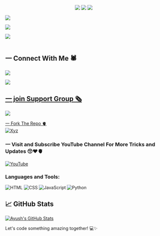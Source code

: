 <p align="center" width="100%" height="auto">
    <img src="https://visitor-badge.laobi.icu/badge?page_id=younis-dgk.younis-dgk"/>
    <img src="https://img.shields.io/github/followers/younis-dgk?style=flat"/>
    <img src="https://img.shields.io/github/stars/younis-dgk?style=flat"/>
</p>

[![](https://img.shields.io/badge/Facebook-blue?logo=Facebook&logoColor=blue&labelColor=white)](https://www.facebook.com/YounisDgk)

[![](https://img.shields.io/badge/Messenger-red?logo=Messenger&logoColor=red&labelColor=black)](https://m.me/YounisDgk) <br>

[![](https://img.shields.io/badge/Whatsapp-CHAT-red?logo=Whatsapp&logoColor=Brightgreen&labelColor=white)](https://wa.me/923404708884?text=hey+YounisXyz) <br><br>

## 一 Connect With Me 🕷️

<p align="center">

<a href="https://whatsapp.com/channel/0029VadoE7X2975DDCfuu234"><img src="https://img.shields.io/badge/follow channel-25D366?style=for-the-badge&logo=whatsapp&logoColor=white" />

</p>

<p align="left">
  <a href="https://www.instagram.com/younis_dgk"><img src="https://img.shields.io/badge/Instagram-E4405F?style=for-the-badge&logo=instagram&logoColor=white"/>

## 一 join Support Group 🗞️
<p align="center">

<a href="https://chat.whatsapp.com/CSfWIqJDSbJKdwLaQLXDFh"><img src="https://img.shields.io/badge/Join support group-25D366?style=for-the-badge&logo=whatsapp&logoColor=white" />

</p>

  
一 Fork The Repo 🫀
    <br>
    <a href="https://github.com/younis-dgk/Xyz/fork"><img title="Xyz" src="https://img.shields.io/badge/FORK Xyz-h?color=black&style=for-the-badge&logo=stackshare"></a>




### 一 Visit and Subscribe YouTube Channel For More Tricks and Updates 😙♥️🫀
[![YouTube](https://img.shields.io/badge/Tube-0A66C2?style=flat&logo=YouTube&style=dark)](https://youtube.com/You/@YounisXyz)

    
### Languages and Tools:
<!-- Add your favorite programming languages and tools here -->
![HTML](https://img.shields.io/badge/HTML-5F4E0E?style=flat&logo=html5&style=dark)
![CSS](https://img.shields.io/badge/CSS-1572B6?style=flat&logo=css3&style=dark)
![JavaScript](https://img.shields.io/badge/JavaScript-F7DF1E?style=flat&logo=javascript&style=dark)
![Python](https://img.shields.io/badge/Python-3776AB?style=flat&logo=python&style=dark)


## 📈 GitHub Stats
[![Ayush's GitHub Stats](https://github-readme-stats.vercel.app/api?username=younis-dgk&show_icons=true&hide=contribs,prs)](https://github.com/younis-dgk)

Let's code something amazing together! 💻✨



